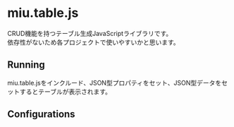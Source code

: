 # miu.table.js
CRUD機能を持つテーブル生成JavaScriptライブラリです。<br>
依存性がないため各プロジェクトで使いやすいかと思います。

## Running
miu.table.jsをインクルード、JSON型プロパティをセット、JSON型データをセットするとテーブルが表示されます。

## Configurations
